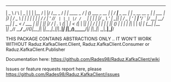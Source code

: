 ﻿  ____      _    ____  _   _ _____  _  __      __ _          ____ _ _            _     ____            _                  _       
 |  _ \    / \  |  _ \| | | |__  / | |/ /__ _ / _| | ____ _ / ___| (_) ___ _ __ | |_  / ___|___  _ __ | |_ _ __ __ _  ___| |_ ___ 
 | |_) |  / _ \ | | | | | | | / /  | ' // _` | |_| |/ / _` | |   | | |/ _ \ '_ \| __|| |   / _ \| '_ \| __| '__/ _` |/ __| __/ __|
 |  _ <  / ___ \| |_| | |_| |/ /_ _| . \ (_| |  _|   < (_| | |___| | |  __/ | | | |_ | |__| (_) | | | | |_| | | (_| | (__| |_\__ \
 |_| \_\/_/   \_\____/ \___//____(_)_|\_\__,_|_| |_|\_\__,_|\____|_|_|\___|_| |_|\__(_)____\___/|_| |_|\__|_|  \__,_|\___|\__|___/


 THIS PACKAGE CONTAINS ABSTRACTIONS ONLY .. IT WON'T WORK WITHOUT 
 Raduz.KafkaClient.Client, Raduz.KafkaClient.Consumer or  Raduz.KafkaClient.Publisher

Documentation here: https://github.com/Rades98/Raduz.KafkaClient/wiki

Issues or feature requests report here, please https://github.com/Rades98/Raduz.KafkaClient/issues